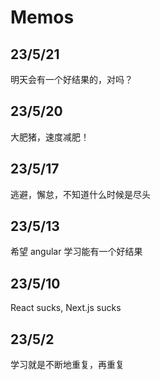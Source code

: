# Memos

## 23/5/21

明天会有一个好结果的，对吗？

## 23/5/20

大肥猪，速度减肥！

## 23/5/17

逃避，懈怠，不知道什么时候是尽头


## 23/5/13

希望 angular 学习能有一个好结果


## 23/5/10

React sucks, Next.js sucks


## 23/5/2

学习就是不断地重复，再重复
